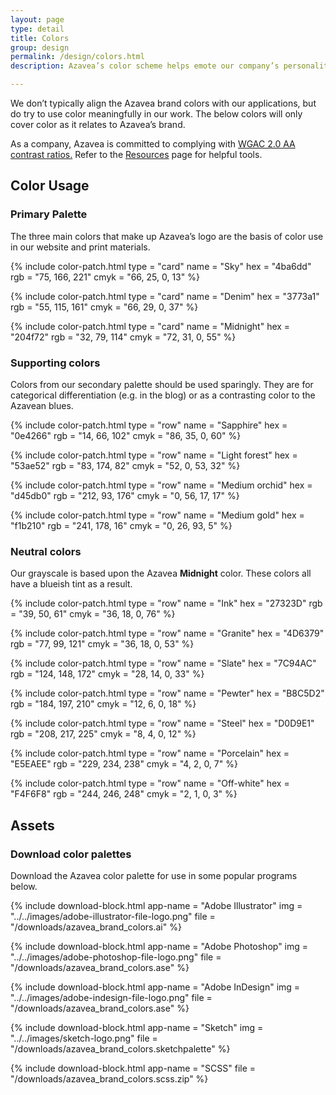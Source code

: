 ```yaml
---
layout: page
type: detail
title: Colors
group: design
permalink: /design/colors.html
description: Azavea’s color scheme helps emote our company’s personality.

---
```

We don’t typically align the Azavea brand colors with our applications, but do try to use color meaningfully in our work. The below colors will only cover color as it relates to Azavea’s brand.

As a company, Azavea is committed to complying with [WGAC 2.0 AA contrast ratios.](http://www.w3.org/TR/WCAG/) Refer to the [Resources](/resources.html) page for helpful tools.

## Color Usage

### Primary Palette
The three main colors that make up Azavea’s logo are the basis of color use in our website and print materials.

{% include color-patch.html
  type = "card"
  name = "Sky"
  hex =  "4ba6dd"
  rgb =  "75, 166, 221"
  cmyk = "66, 25, 0, 13"
%}

{% include color-patch.html
  type = "card"
  name = "Denim"
  hex =  "3773a1"
  rgb =  "55, 115, 161"
  cmyk = "66, 29, 0, 37"
%}

{% include color-patch.html
  type = "card"
  name = "Midnight"
  hex =  "204f72"
  rgb =  "32, 79, 114"
  cmyk = "72, 31, 0, 55"
%}

### Supporting colors
Colors from our secondary palette should be used sparingly. They are for categorical differentiation (e.g. in the blog) or as a contrasting color to the Azavean blues.

{% include color-patch.html
  type = "row"
  name = "Sapphire"
  hex =  "0e4266"
  rgb =  "14, 66, 102"
  cmyk = "86, 35, 0, 60"
%}

{% include color-patch.html
  type = "row"
  name = "Light forest"
  hex =  "53ae52"
  rgb =  "83, 174, 82"
  cmyk = "52, 0, 53, 32"
%}

{% include color-patch.html
  type = "row"
  name = "Medium orchid"
  hex =  "d45db0"
  rgb =  "212, 93, 176"
  cmyk = "0, 56, 17, 17"
%}

{% include color-patch.html
  type = "row"
  name = "Medium gold"
  hex =  "f1b210"
  rgb =  "241, 178, 16"
  cmyk = "0, 26, 93, 5"
%}

### Neutral colors
Our grayscale is based upon the Azavea <strong>Midnight</strong> color. These colors all have a blueish tint as a result.

{% include color-patch.html
  type = "row"
  name = "Ink"
  hex =  "27323D"
  rgb =  "39, 50, 61"
  cmyk = "36, 18, 0, 76"
%}

{% include color-patch.html
  type = "row"
  name = "Granite"
  hex =  "4D6379"
  rgb =  "77, 99, 121"
  cmyk = "36, 18, 0, 53"
%}

{% include color-patch.html
  type = "row"
  name = "Slate"
  hex =  "7C94AC"
  rgb =  "124, 148, 172"
  cmyk = "28, 14, 0, 33"
%}

{% include color-patch.html
  type = "row"
  name = "Pewter"
  hex =  "B8C5D2"
  rgb =  "184, 197, 210"
  cmyk = "12, 6, 0, 18"
%}

{% include color-patch.html
  type = "row"
  name = "Steel"
  hex =  "D0D9E1"
  rgb =  "208, 217, 225"
  cmyk = "8, 4, 0, 12"
%}

{% include color-patch.html
  type = "row"
  name = "Porcelain"
  hex =  "E5EAEE"
  rgb =  "229, 234, 238"
  cmyk = "4, 2, 0, 7"
%}

{% include color-patch.html
  type = "row"
  name = "Off-white"
  hex =  "F4F6F8"
  rgb =  "244, 246, 248"
  cmyk = "2, 1, 0, 3"
%}



## Assets

### Download color palettes
Download the Azavea color palette for use in some popular programs below.
<div class="c-download__container" markdown="1">

{% include download-block.html
  app-name = "Adobe Illustrator"
  img = "../../images/adobe-illustrator-file-logo.png"
  file =  "/downloads/azavea_brand_colors.ai"
%}

{% include download-block.html
  app-name = "Adobe Photoshop"
  img = "../../images/adobe-photoshop-file-logo.png"
  file =  "/downloads/azavea_brand_colors.ase"
%}

{% include download-block.html
  app-name = "Adobe InDesign"
  img = "../../images/adobe-indesign-file-logo.png"
  file =  "/downloads/azavea_brand_colors.ase"
%}

{% include download-block.html
  app-name = "Sketch"
  img = "../../images/sketch-logo.png"
  file = "/downloads/azavea_brand_colors.sketchpalette"
%}

{% include download-block.html
  app-name = "SCSS"
  file = "/downloads/azavea_brand_colors.scss.zip"
%}

</div>
